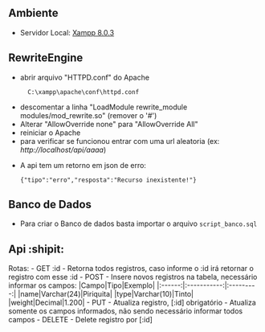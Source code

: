 ## Ambiente
  - Servidor Local: [Xampp 8.0.3](https://www.apachefriends.org/pt_br/download.html)

## RewriteEngine
   - abrir arquivo "HTTPD.conf" do Apache 
        ```
          C:\xampp\apache\conf\httpd.conf
        ```
   - descomentar a linha "LoadModule rewrite_module modules/mod_rewrite.so" (remover o '#')
   - Alterar "AllowOverride none" para "AllowOverride All"
   - reiniciar o Apache
   - para verificar se funcionou entrar com uma url aleatoria (ex: *http://localhost/api/aaaa*)
    
   * A api tem um retorno em json de erro: 
        ```
        {"tipo":"erro","resposta":"Recurso inexistente!"}
        ```

## Banco de Dados
   - Para criar o Banco de dados basta importar o arquivo 
        ``` script_banco.sql ```

## Api :shipit:
Rotas:
    - GET :id
        - Retorna todos registros, caso informe o :id irá retornar o registro com esse :id
    - POST 
        - Insere novos registros na tabela, necessário informar os campos:
            |Campo|Tipo|Exemplo|
            |:------:|:-----------:|:---------:|
            |name|Varchar(24)|Piriquita|
            |type|Varchar(10)|Tinto|
            |weight|Decimal|1.200|
    - PUT
        - Atualiza registro, [:id] obrigatório
        - Atualiza somente os campos informados, não sendo necessário informar todos campos
    - DELETE
        - Delete registro por [:id]
